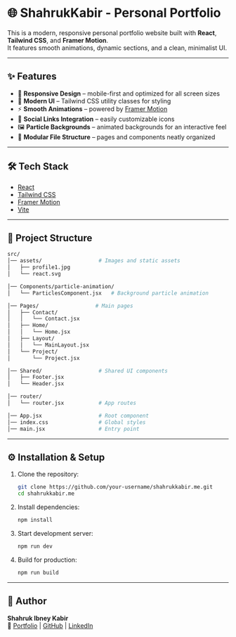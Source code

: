 # 🌐 ShahrukKabir - Personal Portfolio

This is a modern, responsive personal portfolio website built with **React**, **Tailwind CSS**, and **Framer Motion**.  
It features smooth animations, dynamic sections, and a clean, minimalist UI.

---

## ✨ Features

- 📱 **Responsive Design** – mobile-first and optimized for all screen sizes  
- 🎨 **Modern UI** – Tailwind CSS utility classes for styling  
- ⚡ **Smooth Animations** – powered by [Framer Motion](https://www.framer.com/motion/)  
- 🔗 **Social Links Integration** – easily customizable icons  
- 🖼️ **Particle Backgrounds** – animated backgrounds for an interactive feel  
- 📂 **Modular File Structure** – pages and components neatly organized  

---

## 🛠️ Tech Stack

- [React](https://react.dev/)  
- [Tailwind CSS](https://tailwindcss.com/)  
- [Framer Motion](https://www.framer.com/motion/)  
- [Vite](https://vitejs.dev/)  

---

## 📂 Project Structure

```bash
src/
│── assets/                  # Images and static assets
│   ├── profile1.jpg
│   └── react.svg

│── Components/particle-animation/
│   └── ParticlesComponent.jsx   # Background particle animation

│── Pages/                  # Main pages
│   ├── Contact/
│   │   └── Contact.jsx
│   ├── Home/
│   │   └── Home.jsx
│   ├── Layout/
│   │   └── MainLayout.jsx
│   └── Project/
│       └── Project.jsx

│── Shared/                  # Shared UI components
│   ├── Footer.jsx
│   └── Header.jsx

│── router/
│   └── router.jsx           # App routes

│── App.jsx                  # Root component
│── index.css                # Global styles
│── main.jsx                 # Entry point
```

---

## ⚙️ Installation & Setup

1. Clone the repository:
   ```bash
   git clone https://github.com/your-username/shahrukkabir.me.git
   cd shahrukkabir.me
   ```

2. Install dependencies:
   ```bash
   npm install
   ```

3. Start development server:
   ```bash
   npm run dev
   ```

4. Build for production:
   ```bash
   npm run build
   ```
---

## 👤 Author

**Shahruk Ibney Kabir**  
🔗 [Portfolio](https://yourdomain.com) | [GitHub](https://github.com) | [LinkedIn](https://linkedin.com)
